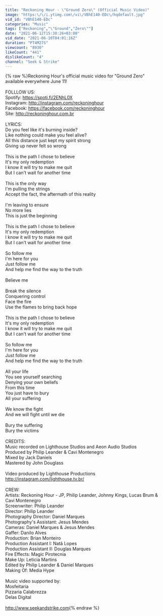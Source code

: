 ```yaml
---
title: "Reckoning Hour - \"Ground Zero\" (Official Music Video)"
image: "https:\/\/i.ytimg.com\/vi\/VBhE140-EDc\/hqdefault.jpg"
vid_id: "VBhE140-EDc"
categories: "Music"
tags: ["Reckoning","\"Ground","Zero\""]
date: "2021-06-12T15:38:26+03:00"
vid_date: "2021-06-10T04:01:16Z"
duration: "PT4M27S"
viewcount: "8930"
likeCount: "441"
dislikeCount: "4"
channel: "Seek & Strike"
---
```

{% raw %}Reckoning Hour's official music video for &quot;Ground Zero&quot; available everywhere June 11!  <br /><br />FOLLLOW US:<br />Spotify: <a rel="nofollow" target="blank" href="https://spoti.fi/2ENhL0X">https://spoti.fi/2ENhL0X</a><br />Instagram: <a rel="nofollow" target="blank" href="http://instagram.com/reckoninghour">http://instagram.com/reckoninghour</a><br />Facebook: <a rel="nofollow" target="blank" href="https://facebook.com/reckoninghour">https://facebook.com/reckoninghour</a><br />Site: <a rel="nofollow" target="blank" href="http://reckoninghour.com.br">http://reckoninghour.com.br</a>    <br /><br />LYRICS:<br />Do you feel like it's burning inside?<br />Like nothing could make you feel alive?<br />All this distance just kept my spirit strong<br />Giving up never felt so wrong<br /><br />This is the path I chose to believe<br />It's my only redemption<br />I know it will try to make me quit<br />But I can't wait for another time<br /><br />This is the only way<br />I'm pulling the strings<br />Accept the fact, the aftermath of this reality<br /> <br />I'm leaving to ensure<br />No more lies <br />This is just the beginning<br /><br />This is the path I chose to believe<br />It's my only redemption<br />I know it will try to make me quit<br />But I can't wait for another time<br /><br />So follow me<br />I'm here for you<br />Just follow me<br />And help me find the way to the truth<br /><br />Believe me<br /><br />Break the silence<br />Conquering control<br />Face the fire<br />Use the flames to bring back hope<br /><br />This is the path I chose to believe<br />It's my only redemption<br />I know it will try to make me quit<br />But I can't wait for another time<br /><br />So follow me<br />I'm here for you<br />Just follow me<br />And help me find the way to the truth<br /> <br />All your life<br />You see yourself searching<br />Denying your own beliefs<br />From this time<br />You just have to bury<br />All your suffering<br /><br />We know the fight<br />And we will fight until we die<br /><br />Bury the suffering<br />Bury the victims <br /><br />CREDITS:<br />Music recorded on Lighthouse Studios and Aeon Audio Studios<br />Produced by Philip Leander &amp; Cavi Montenegro<br />Mixed by Jack Daniels<br />Mastered by John Douglass<br /><br />Video produced by Lighthouse Productions<br /><a rel="nofollow" target="blank" href="http://instagram.com/lighthouse.tv.br/">http://instagram.com/lighthouse.tv.br/</a><br /><br />CREW:<br />Artists: Reckoning Hour - JP, Philip Leander, Johnny Kings, Lucas Brum &amp; Cavi Montenegro<br />Screenwriter: Philip Leander<br />Director: Philip Leander<br />Photography Director: Daniel Marques<br />Photography's Assistant: Jesus Mendes<br />Cameras: Daniel Marques &amp; Jesus Mendes<br />Gaffer: Danilo Alves<br />Production: Brian Monteiro<br />Production Assistant I: Natã Lopes<br />Production Assistant II: Douglas Marques<br />Fire Effects: Magic Pirotecnia<br />Make Up: Leticia Martins<br />Edited by Philip Leander &amp; Daniel Marques<br />Making Of: Media Hype<br /><br />Music video supported by: <br />Mosfeitaria<br />Pizzaria Calabrezza<br />Delas Digital<br /><br /><a rel="nofollow" target="blank" href="http://www.seekandstrike.com">http://www.seekandstrike.com</a>{% endraw %}

